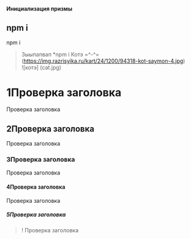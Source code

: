  
#### Инициализация призмы <br>
npm i  
--- 
npm i 
>  3ыыпапвап
*npm i
Котэ =^-^= (https://img.razrisyika.ru/kart/24/1200/94318-kot-saymon-4.jpg)  
![котэ] (cat.jpg)  
# 1Проверка заголовка
Проверка заголовка
## 2Проверка заголовка
Проверка заголовка
### 3Проверка заголовка
Проверка заголовка
#### 4Проверка заголовка
Проверка заголовка
##### 5Проверка заголовка
>! Проверка заголовка
